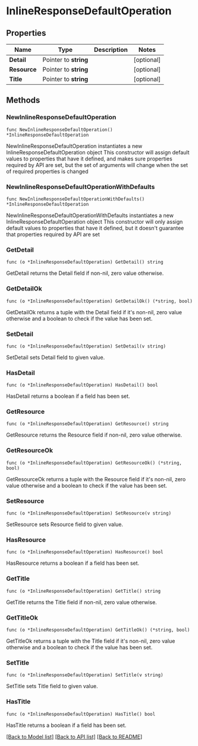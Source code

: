 # InlineResponseDefaultOperation

## Properties

Name | Type | Description | Notes
------------ | ------------- | ------------- | -------------
**Detail** | Pointer to **string** |  | [optional] 
**Resource** | Pointer to **string** |  | [optional] 
**Title** | Pointer to **string** |  | [optional] 

## Methods

### NewInlineResponseDefaultOperation

`func NewInlineResponseDefaultOperation() *InlineResponseDefaultOperation`

NewInlineResponseDefaultOperation instantiates a new InlineResponseDefaultOperation object
This constructor will assign default values to properties that have it defined,
and makes sure properties required by API are set, but the set of arguments
will change when the set of required properties is changed

### NewInlineResponseDefaultOperationWithDefaults

`func NewInlineResponseDefaultOperationWithDefaults() *InlineResponseDefaultOperation`

NewInlineResponseDefaultOperationWithDefaults instantiates a new InlineResponseDefaultOperation object
This constructor will only assign default values to properties that have it defined,
but it doesn't guarantee that properties required by API are set

### GetDetail

`func (o *InlineResponseDefaultOperation) GetDetail() string`

GetDetail returns the Detail field if non-nil, zero value otherwise.

### GetDetailOk

`func (o *InlineResponseDefaultOperation) GetDetailOk() (*string, bool)`

GetDetailOk returns a tuple with the Detail field if it's non-nil, zero value otherwise
and a boolean to check if the value has been set.

### SetDetail

`func (o *InlineResponseDefaultOperation) SetDetail(v string)`

SetDetail sets Detail field to given value.

### HasDetail

`func (o *InlineResponseDefaultOperation) HasDetail() bool`

HasDetail returns a boolean if a field has been set.

### GetResource

`func (o *InlineResponseDefaultOperation) GetResource() string`

GetResource returns the Resource field if non-nil, zero value otherwise.

### GetResourceOk

`func (o *InlineResponseDefaultOperation) GetResourceOk() (*string, bool)`

GetResourceOk returns a tuple with the Resource field if it's non-nil, zero value otherwise
and a boolean to check if the value has been set.

### SetResource

`func (o *InlineResponseDefaultOperation) SetResource(v string)`

SetResource sets Resource field to given value.

### HasResource

`func (o *InlineResponseDefaultOperation) HasResource() bool`

HasResource returns a boolean if a field has been set.

### GetTitle

`func (o *InlineResponseDefaultOperation) GetTitle() string`

GetTitle returns the Title field if non-nil, zero value otherwise.

### GetTitleOk

`func (o *InlineResponseDefaultOperation) GetTitleOk() (*string, bool)`

GetTitleOk returns a tuple with the Title field if it's non-nil, zero value otherwise
and a boolean to check if the value has been set.

### SetTitle

`func (o *InlineResponseDefaultOperation) SetTitle(v string)`

SetTitle sets Title field to given value.

### HasTitle

`func (o *InlineResponseDefaultOperation) HasTitle() bool`

HasTitle returns a boolean if a field has been set.


[[Back to Model list]](../README.md#documentation-for-models) [[Back to API list]](../README.md#documentation-for-api-endpoints) [[Back to README]](../README.md)


